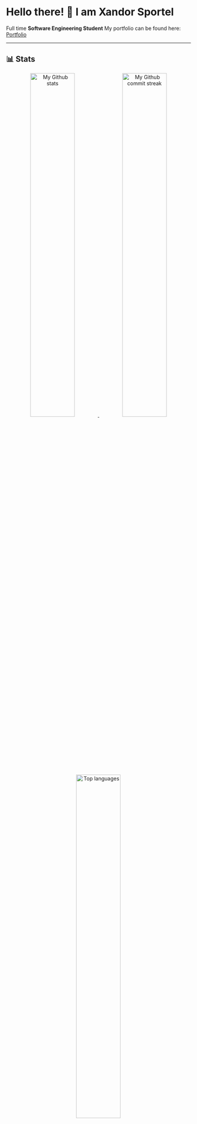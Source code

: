 # Hello there! 👋 I am **Xandor Sportel**

Full time **Software Engineering Student**
My portfolio can be found here: <a href="https://xsportel.nl" target="_blank">Portfolio</a>

---

## **📊 Stats**
<div align="center" style="text-align:center">
    <a href="#">
        <img width="49%" src="https://github-readme-stats.vercel.app/api?username=XandorSportel&show_icons=true&theme=monokai&count_private=true"
            alt="My Github stats">
    </a>
    <a href="#">
        <img width="49%" src="https://github-readme-streak-stats.herokuapp.com/?user=XandorSportel&theme=monokai"
            alt="My Github commit streak">
    </a>
    <a href="#">
        <img align="center" width="49%" src="https://github-readme-stats.vercel.app/api/top-langs/?username=XandorSportel&layout=compact" alt="Top languages">
    </a>
    <a href="https://wakatime.com/@1b07e5dc-0cfc-4f05-9ea1-cf75986132d3">
        <img width="70%" src="https://github-readme-stats.vercel.app/api/wakatime?username=1b07e5dc-0cfc-4f05-9ea1-cf75986132d38&hide_progress=false&layout=compact&custom_title=Wakatime%20last%20year%20Stats"
            alt="Wakatime last year stats">
    </a>
    <!-- <a href="https://wakatime.com/@1b07e5dc-0cfc-4f05-9ea1-cf75986132d3">
        <img src="https://wakatime.com/badge/user/1b07e5dc-0cfc-4f05-9ea1-cf75986132d3.svg" alt="Time coding" />
    </a> -->
</div>

---

## **📫 How to reach me**

<div align="center" style="text-align:center">
    <a href="mailto:xandorsportel31@gmail.com">
        <img src="https://img.shields.io/badge/-Gmail-EA4335?style=for-the-badge&logo=Gmail&logoColor=white"
            alt="My Gmail">
    </a>
    <a href="https://wakatime.com/@XandorSportel/">
        <img src="https://img.shields.io/badge/-WakaTime-c14430?style=for-the-badge&logo=Wakatime&logoColor=white@Josee9988&color=green"
            alt="My Wakatime">
    </a>
    <a href="https://www.linkedin.com/in/xandor-sportel-204684244/">
        <img src="https://img.shields.io/badge/LinkedIn-0A66C2?style=for-the-badge&logo=linkedin&logoColor=white"
            alt="My LinkedIn">
    </a>
</div>
